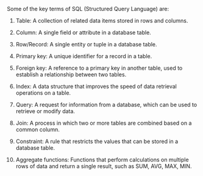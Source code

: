 Some of the key terms of SQL (Structured Query Language) are:

1. Table: A collection of related data items stored in rows and columns. 

2. Column: A single field or attribute in a database table. 

3. Row/Record: A single entity or tuple in a database table. 

4. Primary key: A unique identifier for a record in a table. 

5. Foreign key: A reference to a primary key in another table, used to establish a relationship between two tables. 

6. Index: A data structure that improves the speed of data retrieval operations on a table. 

7. Query: A request for information from a database, which can be used to retrieve or modify data. 

8. Join: A process in which two or more tables are combined based on a common column. 

9. Constraint: A rule that restricts the values that can be stored in a database table. 

10. Aggregate functions: Functions that perform calculations on multiple rows of data and return a single result, such as SUM, AVG, MAX, MIN.
